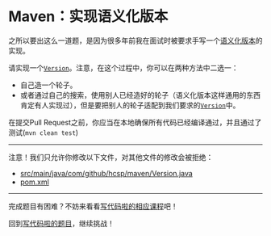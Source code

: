 # Maven：实现语义化版本

之所以要出这么一道题，是因为很多年前我在面试时被要求手写一个[语义化版本](https://semver.org/lang/zh-CN/)的实现。

请实现一个[`Version`](https://github.com/hcsp/implement-sem-version/blob/master/src/main/java/com/github/hcsp/maven/Version.java)。注意，在这个过程中，你可以在两种方法中二选一：

- 自己造一个轮子。
- 或者通过自己的搜索，使用别人已经造好的轮子（语义化版本这样通用的东西肯定有人实现过），但是要把别人的轮子适配到我们要求的[`Version`](https://github.com/hcsp/implement-sem-version/blob/master/src/main/java/com/github/hcsp/maven/Version.java)中。

在提交Pull Request之前，你应当在本地确保所有代码已经编译通过，并且通过了测试(`mvn clean test`)

-----
注意！我们只允许你修改以下文件，对其他文件的修改会被拒绝：
- [src/main/java/com/github/hcsp/maven/Version.java](https://github.com/hcsp/implement-sem-version/blob/master/src/main/java/com/github/hcsp/maven/Version.java)
- [pom.xml](https://github.com/hcsp/implement-sem-version/blob/master/pom.xml)
-----


完成题目有困难？不妨来看看[写代码啦的相应课程](https://xiedaimala.com/tasks/661cd7ab-7fea-47d0-8e11-555d6fca751d)吧！

回到[写代码啦的题目](https://xiedaimala.com/tasks/661cd7ab-7fea-47d0-8e11-555d6fca751d/quizzes/6c87ef57-7f06-4af2-9112-86dd27ff099d)，继续挑战！
